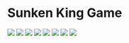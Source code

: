 # Sunken King Game

<img src="/doc/gdd-docs-image/gdd-docs-1.jpg">
<img src="/doc/gdd-docs-image/gdd-docs-2.jpg">
<img src="/doc/gdd-docs-image/gdd-docs-3.jpg">
<img src="/doc/gdd-docs-image/gdd-docs-4.jpg">
<img src="/doc/gdd-docs-image/gdd-docs-5.jpg">
<img src="/doc/gdd-docs-image/gdd-docs-6.jpg">
<img src="/doc/gdd-docs-image/gdd-docs-7.jpg">
<img src="/doc/gdd-docs-image/gdd-docs-8.jpg">

